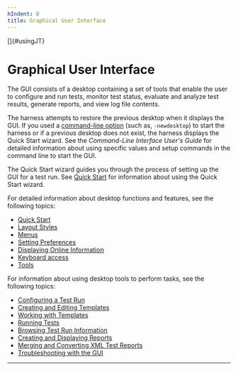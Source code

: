 ```yaml
---
hIndent: 0
title: Graphical User Interface
---
```


[]{#usingJT}

# Graphical User Interface

The GUI consists of a desktop containing a set of tools that enable the user to configure and run
tests, monitor test status, evaluate and analyze test results, generate reports, and view log file
contents.

The harness attempts to restore the previous desktop when it displays the GUI. If you used a
[command-line option](../command/setupCommands.html) (such as, `-newdesktop`) to start the harness
or if a previous desktop does not exist, the harness displays the Quick Start wizard. See the
*Command-Line Interface User\'s Guide* for detailed information about using specific values and
setup commands in the command line to start the GUI.

The Quick Start wizard guides you through the process of setting up the GUI for a test run. See
[Quick Start](../start/quickStart.html) for information about using the Quick Start wizard.

For detailed information about desktop functions and features, see the following topics:

-   [Quick Start](../start/quickStart.html)
-   [Layout Styles](desktopStyles.html)
-   [Menus](desktopMenus.html)
-   [Setting Preferences](prefsDialog.html)
-   [Displaying Online Information](openHelp.html)
-   [Keyboard access](keyboardAccess.html)
-   [Tools](ui.html)

For information about using desktop tools to perform tasks, see the following topics:

-   [Configuring a Test Run](../confEdit/overview.html)
-   [Creating and Editing Templates](../admin/templateDialog.html)
-   [Working with Templates](../templates/usingTemplate.html)
-   [Running Tests](../run/running.html)
-   [Browsing Test Run Information](../browse/browsing.html)
-   [Creating and Displaying Reports](../report/usingReports.html)
-   [Merging and Converting XML Test Reports](../mergeReports/mergeReports.html)
-   [Troubleshooting with the GUI](../concepts/troubleshooting.html)

----------------------------------------------------------------------------------------------------


